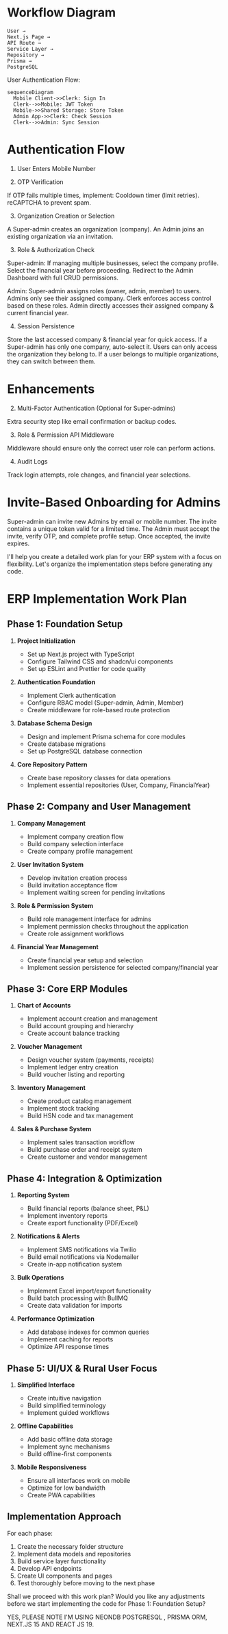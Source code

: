 # Workflow Diagram

```
User →
Next.js Page →
API Route →
Service Layer →
Repository →
Prisma →
PostgreSQL
```

User Authentication Flow:

```
sequenceDiagram
  Mobile Client->>Clerk: Sign In
  Clerk-->>Mobile: JWT Token
  Mobile->>Shared Storage: Store Token
  Admin App->>Clerk: Check Session
  Clerk-->>Admin: Sync Session
```

# Authentication Flow

1. User Enters Mobile Number

2. OTP Verification

If OTP fails multiple times, implement:
Cooldown timer (limit retries).
reCAPTCHA to prevent spam.

3. Organization Creation or Selection

A Super-admin creates an organization (company).
An Admin joins an existing organization via an invitation.

3. Role & Authorization Check

Super-admin:
If managing multiple businesses, select the company profile.
Select the financial year before proceeding.
Redirect to the Admin Dashboard with full CRUD permissions.

Admin:
Super-admin assigns roles (owner, admin, member) to users.
Admins only see their assigned company.
Clerk enforces access control based on these roles.
Admin directly accesses their assigned company & current financial year.

4. Session Persistence

Store the last accessed company & financial year for quick access.
If a Super-admin has only one company, auto-select it.
Users can only access the organization they belong to.
If a user belongs to multiple organizations, they can switch between them.

# Enhancements

2. Multi-Factor Authentication (Optional for Super-admins)

Extra security step like email confirmation or backup codes.

3. Role & Permission API Middleware

Middleware should ensure only the correct user role can perform actions.

4. Audit Logs

Track login attempts, role changes, and financial year selections.

# Invite-Based Onboarding for Admins

Super-admin can invite new Admins by email or mobile number.
The invite contains a unique token valid for a limited time.
The Admin must accept the invite, verify OTP, and complete profile setup.
Once accepted, the invite expires.

I'll help you create a detailed work plan for your ERP system with a focus on flexibility. Let's organize the implementation steps before generating any code.

# ERP Implementation Work Plan

## Phase 1: Foundation Setup

1. **Project Initialization**

   - Set up Next.js project with TypeScript
   - Configure Tailwind CSS and shadcn/ui components
   - Set up ESLint and Prettier for code quality

2. **Authentication Foundation**

   - Implement Clerk authentication
   - Configure RBAC model (Super-admin, Admin, Member)
   - Create middleware for role-based route protection

3. **Database Schema Design**

   - Design and implement Prisma schema for core modules
   - Create database migrations
   - Set up PostgreSQL database connection

4. **Core Repository Pattern**
   - Create base repository classes for data operations
   - Implement essential repositories (User, Company, FinancialYear)

## Phase 2: Company and User Management

1. **Company Management**

   - Implement company creation flow
   - Build company selection interface
   - Create company profile management

2. **User Invitation System**

   - Develop invitation creation process
   - Build invitation acceptance flow
   - Implement waiting screen for pending invitations

3. **Role & Permission System**

   - Build role management interface for admins
   - Implement permission checks throughout the application
   - Create role assignment workflows

4. **Financial Year Management**
   - Create financial year setup and selection
   - Implement session persistence for selected company/financial year

## Phase 3: Core ERP Modules

1. **Chart of Accounts**

   - Implement account creation and management
   - Build account grouping and hierarchy
   - Create account balance tracking

2. **Voucher Management**

   - Design voucher system (payments, receipts)
   - Implement ledger entry creation
   - Build voucher listing and reporting

3. **Inventory Management**

   - Create product catalog management
   - Implement stock tracking
   - Build HSN code and tax management

4. **Sales & Purchase System**
   - Implement sales transaction workflow
   - Build purchase order and receipt system
   - Create customer and vendor management

## Phase 4: Integration & Optimization

1. **Reporting System**

   - Build financial reports (balance sheet, P&L)
   - Implement inventory reports
   - Create export functionality (PDF/Excel)

2. **Notifications & Alerts**

   - Implement SMS notifications via Twilio
   - Build email notifications via Nodemailer
   - Create in-app notification system

3. **Bulk Operations**

   - Implement Excel import/export functionality
   - Build batch processing with BullMQ
   - Create data validation for imports

4. **Performance Optimization**
   - Add database indexes for common queries
   - Implement caching for reports
   - Optimize API response times

## Phase 5: UI/UX & Rural User Focus

1. **Simplified Interface**

   - Create intuitive navigation
   - Build simplified terminology
   - Implement guided workflows

2. **Offline Capabilities**

   - Add basic offline data storage
   - Implement sync mechanisms
   - Build offline-first components

3. **Mobile Responsiveness**
   - Ensure all interfaces work on mobile
   - Optimize for low bandwidth
   - Create PWA capabilities

## Implementation Approach

For each phase:

1. Create the necessary folder structure
2. Implement data models and repositories
3. Build service layer functionality
4. Develop API endpoints
5. Create UI components and pages
6. Test thoroughly before moving to the next phase

Shall we proceed with this work plan? Would you like any adjustments before we start implementing the code for Phase 1: Foundation Setup?

YES, PLEASE NOTE I'M USING NEONDB POSTGRESQL , PRISMA ORM, NEXT.JS 15 AND REACT JS 19.
